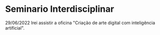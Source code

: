 # Seminario Interdisciplinar
 29/06/2022
 Irei assistir a oficina "Criação de arte digital com inteligência artificial".